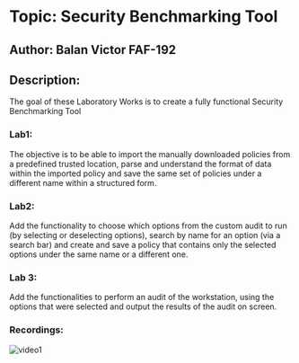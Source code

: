 # Topic: Security Benchmarking Tool
## Author: Balan Victor FAF-192
## Description: 
The goal of these Laboratory Works is to create a fully functional Security Benchmarking Tool
### Lab1: 
The objective is to be able to import the manually downloaded policies from a predefined trusted location, parse and understand the format of data within the imported policy and save the same set of policies under a different name within a structured form.
### Lab2:
Add the functionality to choose which options from the custom audit to run (by selecting or deselecting options), search by name for an option (via a search bar) and create and save a policy that contains only the selected options under the same name or
a different one.
### Lab 3: 
Add the functionalities to perform an audit of the workstation, using the options that were selected and output the results of the audit on screen.
### Recordings:
![video1](https://github.com/Victor0120/LabsCS/tree/master/recording/video1.gif)
